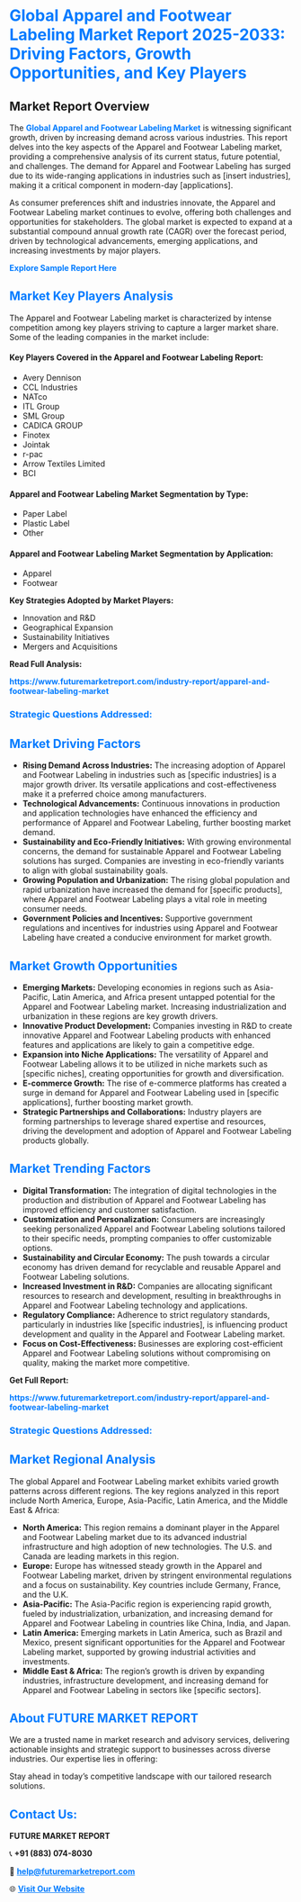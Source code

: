 <h1 style="color: #007BFF;">Global Apparel and Footwear Labeling Market Report 2025-2033: Driving Factors, Growth Opportunities, and Key Players</h1>

<section id="overview">
<h2>Market Report Overview</h2>
<p>The <a href="https://www.futuremarketreport.com/industry-report/apparel-and-footwear-labeling-market" style="color: #007BFF; text-decoration: none;"><strong>Global Apparel and Footwear Labeling Market</strong></a> is witnessing significant growth, driven by increasing demand across various industries. This report delves into the key aspects of the Apparel and Footwear Labeling market, providing a comprehensive analysis of its current status, future potential, and challenges. The demand for Apparel and Footwear Labeling has surged due to its wide-ranging applications in industries such as [insert industries], making it a critical component in modern-day [applications].</p>
<p>As consumer preferences shift and industries innovate, the Apparel and Footwear Labeling market continues to evolve, offering both challenges and opportunities for stakeholders. The global market is expected to expand at a substantial compound annual growth rate (CAGR) over the forecast period, driven by technological advancements, emerging applications, and increasing investments by major players.</p>
</section>

<section id="overview">
<p><a href="https://www.futuremarketreport.com/request-sample/reportId=60890" style="color: #007BFF; text-decoration: none;"><strong>Explore Sample Report Here</strong></a></p>
</section>

<section id="key-players">
<h2 style="color: #007BFF;">Market Key Players Analysis</h2>
<p>The Apparel and Footwear Labeling market is characterized by intense competition among key players striving to capture a larger market share. Some of the leading companies in the market include:</p>
<h4>Key Players Covered in the Apparel and Footwear Labeling Report:</h4>
<ul><li>Avery Dennison</li><li>CCL Industries</li><li>NATco</li><li>ITL Group</li><li>SML Group</li><li>CADICA GROUP</li><li>Finotex</li><li>Jointak</li><li>r-pac</li><li>Arrow Textiles Limited</li><li>BCI</li></ul>
<h4>Apparel and Footwear Labeling Market Segmentation by Type:</h4>
<ul><li>Paper Label</li><li>Plastic Label</li><li>Other</li></ul>

<h4>Apparel and Footwear Labeling Market Segmentation by Application:</h4>
<ul><li>Apparel</li><li>Footwear</li></ul>
<p><strong>Key Strategies Adopted by Market Players:</strong></p>
<ul>
<li>Innovation and R&D</li>
<li>Geographical Expansion</li>
<li>Sustainability Initiatives</li>
<li>Mergers and Acquisitions</li>
</ul>
</section>

<section>
<p><strong>Read Full Analysis: </strong></p><a href="https://www.futuremarketreport.com/industry-report/apparel-and-footwear-labeling-market" style="color: #007BFF; text-decoration: none;"><strong>https://www.futuremarketreport.com/industry-report/apparel-and-footwear-labeling-market</strong></a>
<h3 style="color: #007BFF;">Strategic Questions Addressed:</h3>
</section>

<section id="driving-factors">
<h2 style="color: #007BFF;">Market Driving Factors</h2>
<ul>
<li><strong>Rising Demand Across Industries:</strong> The increasing adoption of Apparel and Footwear Labeling in industries such as [specific industries] is a major growth driver. Its versatile applications and cost-effectiveness make it a preferred choice among manufacturers.</li>
<li><strong>Technological Advancements:</strong> Continuous innovations in production and application technologies have enhanced the efficiency and performance of Apparel and Footwear Labeling, further boosting market demand.</li>
<li><strong>Sustainability and Eco-Friendly Initiatives:</strong> With growing environmental concerns, the demand for sustainable Apparel and Footwear Labeling solutions has surged. Companies are investing in eco-friendly variants to align with global sustainability goals.</li>
<li><strong>Growing Population and Urbanization:</strong> The rising global population and rapid urbanization have increased the demand for [specific products], where Apparel and Footwear Labeling plays a vital role in meeting consumer needs.</li>
<li><strong>Government Policies and Incentives:</strong> Supportive government regulations and incentives for industries using Apparel and Footwear Labeling have created a conducive environment for market growth.</li>
</ul>
</section>

<section id="growth-opportunities">
<h2 style="color: #007BFF;">Market Growth Opportunities</h2>
<ul>
<li><strong>Emerging Markets:</strong> Developing economies in regions such as Asia-Pacific, Latin America, and Africa present untapped potential for the Apparel and Footwear Labeling market. Increasing industrialization and urbanization in these regions are key growth drivers.</li>
<li><strong>Innovative Product Development:</strong> Companies investing in R&D to create innovative Apparel and Footwear Labeling products with enhanced features and applications are likely to gain a competitive edge.</li>
<li><strong>Expansion into Niche Applications:</strong> The versatility of Apparel and Footwear Labeling allows it to be utilized in niche markets such as [specific niches], creating opportunities for growth and diversification.</li>
<li><strong>E-commerce Growth:</strong> The rise of e-commerce platforms has created a surge in demand for Apparel and Footwear Labeling used in [specific applications], further boosting market growth.</li>
<li><strong>Strategic Partnerships and Collaborations:</strong> Industry players are forming partnerships to leverage shared expertise and resources, driving the development and adoption of Apparel and Footwear Labeling products globally.</li>
</ul>
</section>

<section id="trending-factors">
<h2 style="color: #007BFF;">Market Trending Factors</h2>
<ul>
<li><strong>Digital Transformation:</strong> The integration of digital technologies in the production and distribution of Apparel and Footwear Labeling has improved efficiency and customer satisfaction.</li>
<li><strong>Customization and Personalization:</strong> Consumers are increasingly seeking personalized Apparel and Footwear Labeling solutions tailored to their specific needs, prompting companies to offer customizable options.</li>
<li><strong>Sustainability and Circular Economy:</strong> The push towards a circular economy has driven demand for recyclable and reusable Apparel and Footwear Labeling solutions.</li>
<li><strong>Increased Investment in R&D:</strong> Companies are allocating significant resources to research and development, resulting in breakthroughs in Apparel and Footwear Labeling technology and applications.</li>
<li><strong>Regulatory Compliance:</strong> Adherence to strict regulatory standards, particularly in industries like [specific industries], is influencing product development and quality in the Apparel and Footwear Labeling market.</li>
<li><strong>Focus on Cost-Effectiveness:</strong> Businesses are exploring cost-efficient Apparel and Footwear Labeling solutions without compromising on quality, making the market more competitive.</li>
</ul>
</section>

<section>
<p><strong>Get Full Report: </strong></p><a href="https://www.futuremarketreport.com/industry-report/apparel-and-footwear-labeling-market" style="color: #007BFF; text-decoration: none;"><strong>https://www.futuremarketreport.com/industry-report/apparel-and-footwear-labeling-market</strong></a>
<h3 style="color: #007BFF;">Strategic Questions Addressed:</h3>
</section>


<section id="regional-analysis">
<h2 style="color: #007BFF;">Market Regional Analysis</h2>
<p>The global Apparel and Footwear Labeling market exhibits varied growth patterns across different regions. The key regions analyzed in this report include North America, Europe, Asia-Pacific, Latin America, and the Middle East & Africa:</p>
<ul>
<li><strong>North America:</strong> This region remains a dominant player in the Apparel and Footwear Labeling market due to its advanced industrial infrastructure and high adoption of new technologies. The U.S. and Canada are leading markets in this region.</li>
<li><strong>Europe:</strong> Europe has witnessed steady growth in the Apparel and Footwear Labeling market, driven by stringent environmental regulations and a focus on sustainability. Key countries include Germany, France, and the U.K.</li>
<li><strong>Asia-Pacific:</strong> The Asia-Pacific region is experiencing rapid growth, fueled by industrialization, urbanization, and increasing demand for Apparel and Footwear Labeling in countries like China, India, and Japan.</li>
<li><strong>Latin America:</strong> Emerging markets in Latin America, such as Brazil and Mexico, present significant opportunities for the Apparel and Footwear Labeling market, supported by growing industrial activities and investments.</li>
<li><strong>Middle East & Africa:</strong> The region’s growth is driven by expanding industries, infrastructure development, and increasing demand for Apparel and Footwear Labeling in sectors like [specific sectors].</li>
</ul>
</section>

<footer>
<h2 style="color: #007BFF;">About FUTURE MARKET REPORT</h2>
<p>We are a trusted name in market research and advisory services, delivering actionable insights and strategic support to businesses across diverse industries. Our expertise lies in offering:</p>

<p>Stay ahead in today’s competitive landscape with our tailored research solutions.</p>

<h2 style="color: #007BFF;">Contact Us:</h2>
<p><strong>FUTURE MARKET REPORT</strong></p>
<p>📞 <strong>+91 (883) 074-8030</strong></p>
<p>📧 <strong><a href="mailto:help@futuremarketreport.com" style="color: #007BFF;">help@futuremarketreport.com</a></strong></p>
<p>🌐 <strong><a href="https://www.futuremarketreport.com/" style="color: #007BFF;">Visit Our Website</a></strong></p>
</footer>